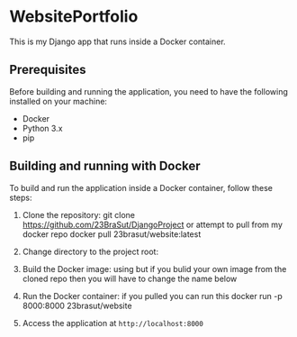 # WebsitePortfolio

This is my Django app that runs inside a Docker container.

## Prerequisites

Before building and running the application, you need to have the following installed on your machine:

- Docker
- Python 3.x
- pip

## Building and running with Docker

To build and run the application inside a Docker container, follow these steps:

1. Clone the repository:
git clone https://github.com/23BraSut/DjangoProject
or attempt to pull from my docker repo docker pull 23brasut/website:latest

2. Change directory to the project root:

3. Build the Docker image: using
but if you bulid your own image from the cloned repo then you will have to change the name below

4. Run the Docker container:
if you pulled you can run this docker run -p 8000:8000 23brasut/website

5. Access the application at `http://localhost:8000`




